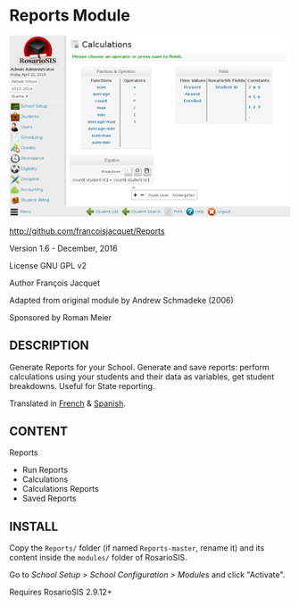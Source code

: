 Reports Module
==============

![screenshot](https://raw.githubusercontent.com/francoisjacquet/Reports/master/screenshot.png)

http://github.com/francoisjacquet/Reports

Version 1.6 - December, 2016

License GNU GPL v2

Author François Jacquet

Adapted from original module by Andrew Schmadeke (2006)

Sponsored by Roman Meier

DESCRIPTION
-----------
Generate Reports for your School. Generate and save reports: perform calculations using your students and their data as variables, get student breakdowns. Useful for State reporting.

Translated in [French](https://www.rosariosis.org/fr/reports-module/) & [Spanish](https://www.rosariosis.org/es/reports-module/).


CONTENT
-------
Reports
- Run Reports
- Calculations
- Calculations Reports
- Saved Reports

INSTALL
-------
Copy the `Reports/` folder (if named `Reports-master`, rename it) and its content inside the `modules/` folder of RosarioSIS.

Go to _School Setup > School Configuration > Modules_ and click "Activate".

Requires RosarioSIS 2.9.12+
